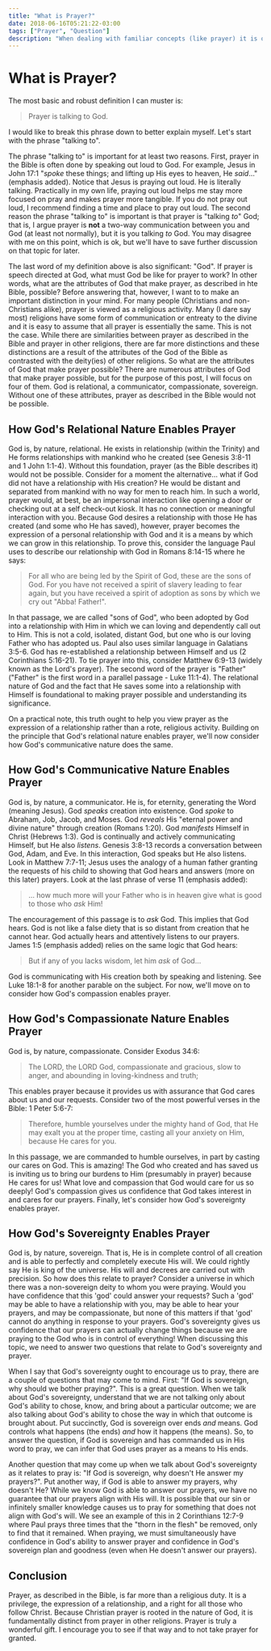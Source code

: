 ```yaml
---
title: "What is Prayer?"
date: 2018-06-16T05:21:22-03:00
tags: ["Prayer", "Question"]
description: "When dealing with familiar concepts (like prayer) it is often helpful and refreshing to define that concept in simple language. My goal in this post is to do that for prayer."
---
```


# What is Prayer?

The most basic and robust definition I can muster is:

> Prayer is talking to God.

I would like to break this phrase down to better explain myself. Let's start with the phrase "talking to".

The phrase "talking to" is important for at least two reasons. First, prayer in the Bible is often done by speaking out loud to God. For example, Jesus in John 17:1 "*spoke* these things; and lifting up His eyes to heaven, He *said*..." (emphasis added). Notice that Jesus is praying out loud. He is literally talking. Practically in my own life, praying out loud helps me stay more focused on pray and makes prayer more tangible. If you do not pray out loud, I recommend finding a time and place to pray out loud. The second reason the phrase "talking to" is important is that prayer is "talking *to*" God; that is, I argue prayer is **not** a two-way communication between you and God (at least not normally), but it is you talking *to* God. You may disagree with me on this point, which is ok, but we'll have to save further discussion on that topic for later.

The last word of my definition above is also significant: "God". If prayer is speech directed at God, what must God be like for prayer to work? In other words, what are the attributes of God that make prayer, as described in hte Bible, possible? Before answering that, however, I want to to make an important distinction in your mind. For many people (Christians and non-Christians alike), prayer is viewed as a religious activity. Many (I dare say most) religions have some form of communication or entreaty to the divine and it is easy to assume that all prayer is essentially the same. This is not the case. While there are similarities between prayer as described in the Bible and prayer in other religions, there are far more distinctions and these distinctions are a result of the attributes of the God of the Bible as contrasted with the deity(ies) of other religions. So what are the attributes of God that make prayer possible? There are numerous attributes of God that make prayer possible, but for the purpose of this post, I will focus on four of them. God is relational, a communicator, compassionate, sovereign. Without one of these attributes, prayer as described in the Bible would not be possible.

## How God's Relational Nature Enables Prayer

God is, by nature, relational. He exists in relationship (within the Trinity) and He forms relationships with mankind who he created (see Genesis 3:8-11 and 1 John 1:1-4). Without this foundation, prayer (as the Bible describes it) would not be possible. Consider for a moment the alternative... what if God did not have a relationship with His creation? He would be distant and separated from mankind with no way for men to reach him. In such a world, prayer would, at best, be an impersonal interaction like opening a door or checking out at a self check-out kiosk. It has no connection or meaningful interaction with you. Because God desires a relationship with those He has created (and some who He has saved), however, prayer becomes the expression of a personal relationship with God and it is a means by which we can grow in this relationship. To prove this, consider the language Paul uses to describe our relationship with God in Romans 8:14-15 where he says:

> For all who are being led by the Spirit of God, these are the sons of God. For you have not received a spirit of slavery leading to fear again, but you have received a spirit of adoption as sons by which we cry out "Abba! Father!".

In that passage, we are called "sons of God", who been adopted by God into a relationship with Him in which we can loving and dependently call out to Him. This is not a cold, isolated, distant God, but one who is our loving Father who has adopted us. Paul also uses similar language in Galatians 3:5-6. God has re-established a relationship between Himself and us (2 Corinthians 5:16-21). To tie prayer into this, consider Matthew 6:9-13 (widely known as the Lord's prayer). The second word of the prayer is "Father" ("Father" is the first word in a parallel passage - Luke 11:1-4). The relational nature of God and the fact that He saves some into a relationship with Himself is foundational to making prayer possible and understanding its significance.

On a practical note, this truth ought to help you view prayer as the expression of a relationship rather than a rote, religious activity. Building on the principle that God's relational nature enables prayer, we'll now consider how God's communicative nature does the same.

## How God's Communicative Nature Enables Prayer

God is, by nature, a communicator. He is, for eternity, generating the Word (meaning Jesus). God *speaks* creation into existence. God *spoke* to Abraham, Job, Jacob, and Moses. God *reveals* His "eternal power and divine nature" through creation (Romans 1:20). God *manifests* Himself in Christ (Hebrews 1:3). God is continually and actively communicating Himself, but He also *listens*. Genesis 3:8-13 records a conversation between God, Adam, and Eve. In this interaction, God speaks but He also listens. Look in Matthew 7:7-11; Jesus uses the analogy of a human father granting the requests of his child to showing that God hears and answers (more on this later) prayers. Look at the last phrase of verse 11 (emphasis added):

> ... how much more will your Father who is in heaven give what is good to those who *ask* Him!

The encouragement of this passage is to *ask* God. This implies that God hears. God is not like a false diety that is so distant from creation that he cannot hear. God actually hears and attentively listens to our prayers. James 1:5 (emphasis added) relies on the same logic that God hears:

> But if any of you lacks wisdom, let him *ask* of God...

God is communicating with His creation both by speaking and listening. See Luke 18:1-8 for another parable on the subject. For now, we'll move on to consider how God's compassion enables prayer.

## How God's Compassionate Nature Enables Prayer

God is, by nature, compassionate. Consider Exodus 34:6:

> The LORD, the LORD God, compassionate and gracious, slow to anger, and abounding in loving-kindness and truth;

This enables prayer because it provides us with assurance that God cares about us and our requests. Consider two of the most powerful verses in the Bible: 1 Peter 5:6-7:

> Therefore, humble yourselves under the mighty hand of God, that He may exalt you at the proper time, casting all your anxiety on Him, because He cares for you.

In this passage, we are commanded to humble ourselves, in part by casting our cares on God. This is amazing! The God who created and has saved us is inviting us to bring our burdens to Him (presumably in prayer) because He cares for us! What love and compassion that God would care for us so deeply! God's compassion gives us confidence that God takes interest in and cares for our prayers. Finally, let's consider how God's sovereignty enables prayer.

## How God's Sovereignty Enables Prayer

God is, by nature, sovereign. That is, He is in complete control of all creation and is able to perfectly and completely execute His will. We could rightly say He is king of the universe. His will and decrees are carried out with precision. So how does this relate to prayer? Consider a universe in which there was a non-sovereign deity to whom you were praying. Would you have confidence that this 'god' could answer your requests? Such a 'god' may be able to have a relationship with you, may be able to hear your prayers, and may be compassionate, but none of this matters if that 'god' cannot do anything in response to your prayers. God's sovereignty gives us confidence that our prayers can actually change things because we are praying to the God who is in control of everything! When discussing this topic, we need to answer two questions that relate to God's sovereignty and prayer.

When I say that God's sovereignty ought to encourage us to pray, there are a couple of questions that may come to mind. First: "If God is sovereign, why should we bother praying?". This is a great question. When we talk about God's sovereignty, understand that we are not talking only about God's ability to chose, know, and bring about a particular outcome; we are also talking about God's ability to chose the way in which that outcome is brought about. Put succinctly, God is sovereign over ends *and* means. God controls what happens (the ends) *and* how it happens (the means). So, to answer the question, if God is sovereign and has commanded us in His word to pray, we can infer that God uses prayer as a means to His ends.

Another question that may come up when we talk about God's sovereignty as it relates to pray is: "If God is sovereign, why doesn't He answer my prayers?". Put another way, if God is able to answer my prayers, why doesn't He? While we know God is able to answer our prayers, we have no guarantee that our prayers align with His will. It is possible that our sin or infinitely smaller knowledge causes us to pray for something that does not align with God's will. We see an example of this in 2 Corinthians 12:7-9 where Paul prays three times that the "thorn in the flesh" be removed, only to find that it remained. When praying, we must simultaneously have confidence in God's ability to answer prayer and confidence in God's sovereign plan and goodness (even when He doesn't answer our prayers).

## Conclusion

Prayer, as described in the Bible, is far more than a religious duty. It is a privilege, the expression of a relationship, and a right for all those who follow Christ. Because Christian prayer is rooted in the nature of God, it is fundamentally distinct from prayer in other religions. Prayer is truly a wonderful gift. I encourage you to see if that way and to not take prayer for granted.

